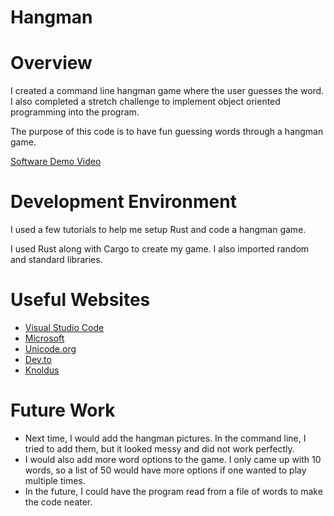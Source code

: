 # Hangman
# Overview

<!-- {Important! Do not say in this section that this is college assignment. Talk about what you are trying to accomplish as a software engineer to further your learning.} -->

<!-- {Provide a description of the software that you wrote to demonstrate the Rust language.} -->
I created a command line hangman game where the user guesses the word. I also completed a stretch challenge to implement object oriented programming into the program.

<!-- {Describe your purpose for writing this software.} -->
The purpose of this code is to have fun guessing words through a hangman game. 

<!-- {Provide a link to your YouTube demonstration. It should be a 4-5 minute demo of the software running and a walkthrough of the code. Focus should be on sharing what you learned about the language syntax.} -->

[Software Demo Video](http://youtube.link.goes.here)

# Development Environment

<!-- {Describe the tools that you used to develop the software} -->
I used a few tutorials to help me setup Rust and code a hangman game.

<!-- {Describe the programming language that you used and any libraries.} -->
I used Rust along with Cargo to create my game. I also imported random and standard libraries.

# Useful Websites

<!-- {Make a list of websites that you found helpful in this project} -->

- [Visual Studio Code](https://code.visualstudio.com/docs/languages/rust)
- [Microsoft](https://learn.microsoft.com/en-us/windows/dev-environment/rust/setup)
- [Unicode.org](https://www.unicode.org/reports/tr44/)
- [Dev.to](https://dev.to/ayomide_bajo/build-your-first-game-using-rust-2jj3)
- [Knoldus](https://blog.knoldus.com/working-with-rust-understanding-struct-impl-methods-and-self/)

# Future Work

<!-- {Make a list of things that you need to fix, improve, and add in the future.} -->

- Next time, I would add the hangman pictures. In the command line, I tried to add them, but it looked messy and did not work perfectly.
- I would also add more word options to the game. I only came up with 10 words, so a list of 50 would have more options if one wanted to play multiple times.
- In the future, I could have the program read from a file of words to make the code neater.
